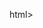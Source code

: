 html><head><style type="text/css" id="dcoder_stylesheet">/* Css reset */  
 * {  
   margin: 0;  
   padding: 0;  
   box-sizing: border-box;
   </head>  

 /* centering the insta logo */  
 body {  
   display: flex;  
   justify-content: center;  
   align-items: center;  
   width: 100vw;  
   height: 100vh;  
   overflow: hidden;  
 }
/* main box of insta */  
 .insta {  
   width: 150px;  
   height: 150px;  
   background: radial-gradient(circle at 30% 107%, #fdf497 0%, #fdf497 5%, #fd5949 45%, #d6249f 60%, #285aeb 90%);  
   border-radius: 35px;  
   display: grid;  
   place-items: center;  
 }  
 /* innerbox in insta box */  
 .innerbox {  
   width: 120px;  
   height: 120px;  
   border: 10px solid #fff;  
   border-radius: 32px;  
   display: grid;  
   place-items: center;  
   position: relative;  
 } 
 /* center circle of insta */  
 .innerbox::before {  
   content: '';  
   width: 45px;  
   height: 45px;  
   border: 10px solid #fff;  
   border-radius: 50%;  
   background: transparent;  
   position: absolute;  
 }  
 /* top right circle of insta */  
 .innerbox::after {  
   content: '';  
   width: 10px;  
   height: 10px;  
   border: 2px solid #fff;  
   border-radius: 50%;  
   background: #fff;  
   position: absolute;  
   top: 8px;  
   right: 10px;  
 } 

</style></head><body><div class="insta">  
     <div class="innerbox">  
     </div>  
   </div>  </body></html>
